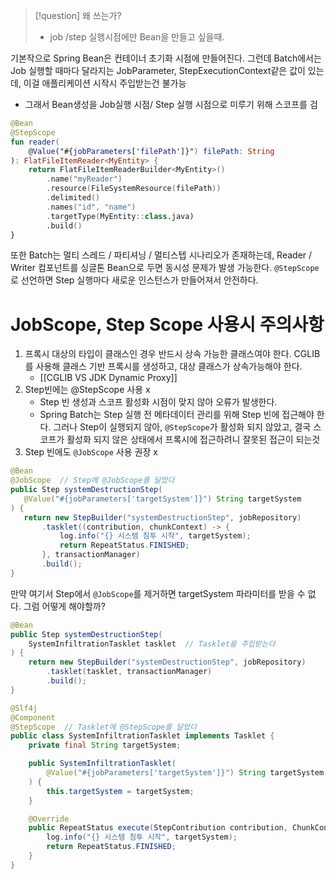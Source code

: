 >[!question] 왜 쓰는가?
>- job /step 실행시점에만 Bean을 만들고 싶을때.

기본작으로 Spring Bean은 컨테이너 초기화 시점에 만들어진다. 그런데 Batch에서는 Job 실행할 때마다 달라지는 JobParameter, StepExecutionContext같은 값이 있는데, 이걸 애플리케이션 시작시 주입받는건 불가능
- 그래서 Bean생성을 Job실행 시점/ Step 실행 시점으로 미루기 위해 스코프를 검

```kotlin
@Bean
@StepScope
fun reader(
    @Value("#{jobParameters['filePath']}") filePath: String
): FlatFileItemReader<MyEntity> {
    return FlatFileItemReaderBuilder<MyEntity>()
        .name("myReader")
        .resource(FileSystemResource(filePath))
        .delimited()
        .names("id", "name")
        .targetType(MyEntity::class.java)
        .build()
}
```

또한 Batch는 멀티 스레드 / 파티셔닝 / 멀티스텝 시나리오가 존재하는데, Reader / Writer 컴포넌트를 싱글톤 Bean으로 두면 동시성 문제가 발생 가능한다.
`@StepScope` 로 선언하면 Step 실행마다 새로운 인스턴스가 만들어져서 안전하다.

# JobScope, Step Scope 사용시 주의사항
1. 프록시 대상의 타입이 클래스인 경우 반드시 상속 가능한 클래스여야 한다.
    CGLIB를 사용해 클래스 기반 프록시를 생성하고, 대상 클래스가 상속가능해야 한다.
    - [[CGLIB VS JDK Dynamic Proxy]]
2. Step빈에는 @StepScope 사용 x
	- Step 빈 생성과 스코프 활성화 시점이 맞지 않아 오류가 발생한다.
	- Spring Batch는 Step 실행 전 메타데이터 관리를 위해 Step 빈에 접근해야 한다.
	  그러나 Step이 실행되지 않아, `@StepScope`가 활성화 되지 않았고, 결국 스코프가 활성화 되지 않은 상태에서 프록시에 접근하려니 잘못된 접근이 되는것
3. Step 빈에도 `@JobScope` 사용 권장 x
```java
@Bean
@JobScope  // Step에 @JobScope를 달았다
public Step systemDestructionStep(
   @Value("#{jobParameters['targetSystem']}") String targetSystem
) {
   return new StepBuilder("systemDestructionStep", jobRepository)
       .tasklet((contribution, chunkContext) -> {
           log.info("{} 시스템 침투 시작", targetSystem);
           return RepeatStatus.FINISHED;
       }, transactionManager)
       .build();
}
```
만약 여기서 Step에서 `@JobScope`를 제거하면 targetSystem 파라미터를 받을 수 없다. 그럼 어떻게 해야할까?
```java
@Bean
public Step systemDestructionStep(
    SystemInfiltrationTasklet tasklet  // Tasklet을 주입받는다
) {
    return new StepBuilder("systemDestructionStep", jobRepository)
        .tasklet(tasklet, transactionManager)
        .build();
}

@Slf4j
@Component
@StepScope  // Tasklet에 @StepScope를 달았다
public class SystemInfiltrationTasklet implements Tasklet {
    private final String targetSystem;

    public SystemInfiltrationTasklet(
        @Value("#{jobParameters['targetSystem']}") String targetSystem
    ) {
        this.targetSystem = targetSystem;
    }

    @Override
    public RepeatStatus execute(StepContribution contribution, ChunkContext context) {
        log.info("{} 시스템 침투 시작", targetSystem);
        return RepeatStatus.FINISHED;
    }
}
```

